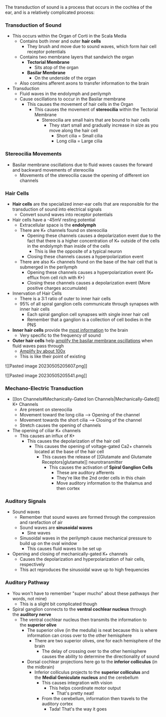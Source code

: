 The transduction of sound is a process that occurs in the cochlea of the ear, and is a relatively complicated process:

### Transduction of Sound
- This occurs within the Organ of Corti in the Scala Media
	- Contains both inner and outer **hair cells**
		- They brush and move due to sound waves, which form hair cell receptor potentials
	- Contains two membrane layers that sandwich the organ
		- **Tectorial Membrane**
			- Sits atop of the organ
		- **Basilar Membrane**
			- On the underside of the organ
	- Also contains afferent axons to transfer information to the brain
- Transduction
	- Fluid waves in the endolymph and perilymph
	- Cause oscillations to occur in the Basilar membrane
		- This causes the movement of hair cells in the Organ
			- This causes the movement of **stereocilia** within the Tectorial Membrane
				- Stereocilia are small hairs that are bound to hair cells
					- They start small and gradually increase in size as you move along the hair cell
						- Short cilia = Small cilia
						- Long cilia = Large cilia



### Stereocilia Movements
- Basilar membrane oscillations due to fluid waves causes the forward and backward movements of stereocilia
	- Movements of the stereocilia cause the opening of different ion channels

### Hair Cells
- **Hair cells** are the specialized inner-ear cells that are responsible for the transduction of sound into electrical signals
	- Convert sound waves into receptor potentials
- Hair cells have a -45mV resting potential
	- Extracellular space is the **endolymph**
	- There are K+ channels found on stereocilia
		- Opening these channels causes a depolarization event due to the fact that there is a higher concentration of K+ outside of the cells in the endolymph than inside of the cells
			- This is like the opposite of a typical neuron
		- Closing these channels causes a hyperpolarization event
	- There are also K+ channels found on the base of the hair cell that is submerged in the perilymph
		- Opening these channels causes a hyperpolarization event (K+ efflux from cell rich with K+)
		- Closing these channels causes a depolarization event (More positive charges accumulate)
- Innervation of Hair Cells
	- There is a 3:1 ratio of outer to inner hair cells
	- 95% of all spiral ganglion cells communicate through synapses with inner hair cells
		- Each spiral ganglion cell synapses with single inner hair cell
		- Remember that a ganglion is a collection of cell bodies in the PNS
- **Inner hair cells** provide the <u>most information</u> to the brain
	- Very specific to the frequency of sound
- **Outer hair cells** help <u>amplify the basilar membrane oscillations</u> when fluid waves pass through
	- <u>Amplify by about 100x</u>
	- This is like their point of existing

![[Pasted image 20230505205607.png]]

![[Pasted image 20230505205541.png]]

### Mechano-Electric Transduction
- [[Ion Channels#Mechanically-Gated Ion Channels|Mechanically-Gated]] K+ Channels
	- Are present on stereocilia
	- Movement toward the long cilia --> Opening of the channel
	- Movement towards the short cilia --> Closing of the channel
	- Stretch causes the opening of channels
- The opening of ciliar K+ channels
	- This causes an influx of K+
		- This causes the depolarization of the hair cell
			- This causes the opening of voltage-gated Ca2+ channels located at the base of the hair cell
				- This causes the release of [[Glutamate and Glutamate Receptors|glutamate]] neurotransmitter
					- This causes the activation of **Spiral Ganglion Cells**
						- These are auditory afferents
						- They're like the 2nd order cells in this chain
						- Move auditory information to the thalamus and then cortex

### Auditory Signals
- Sound waves
	- Remember that sound waves are formed through the compression and rarefaction of air
	- Sound waves are **sinusoidal waves**
		- Sine waves
	- Sinusoidal waves in the perilymph cause mechanical pressure to build up on the oval window
		- This causes fluid waves to be set up
- Opening and closing of mechanically-gated K+ channels
	- Causes the depolarization and hyperpolarization of hair cells, respectively
	- This act reproduces the sinusoidal wave up to high frequencies

### Auditory Pathway
- You won't have to remember "super mucho" about these pathways (her words, not mine)
	- This is a slight bit complicated though
- Spiral ganglion connects to the **ventral cochlear nucleus** through the **auditory nerve**
	- The ventral cochlear nucleus then transmits the information to the **superior olive**
		- The superior olive (in the medulla) is neat because this is where information can cross over to the other hemisphere
			- There are two superior olives, one for each hemisphere of the brain
				- The delay of crossing over to the other hemisphere causes the ability to determine the directionality of sound
		- Dorsal cochlear projections here go to the **inferior colliculus** (in the midbrain)
			- Inferior colliculus projects to the **superior colliculus** and the **Medial Geniculate nucleus** and the cerebellum
				- This causes integration with vision
					- This helps coordinate motor output
						- That's pretty neat!
				- From the cerebellum, information then travels to the auditory cortex
					- Tada! That's the way it goes
